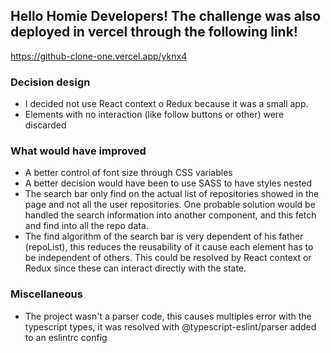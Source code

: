 ## Hello Homie Developers! The challenge was also deployed in vercel through the following link!

https://github-clone-one.vercel.app/yknx4

### Decision design
* I decided not use React context o Redux because it was a small app.
* Elements with no interaction (like follow buttons or other) were discarded

### What would have improved
* A better control of font size through CSS variables
* A better decision would have been to use SASS to have styles nested
* The search bar only find on the actual list of repositories showed in the page and not all the user repositories. One probable solution would be handled the search information into another component, and this fetch and find into all the repo data.
* The find algorithm of the search bar is very dependent of his father (repoList), this reduces the reusability of it cause each element has to be independent of others. This could be resolved by React context or Redux since these can interact directly with the state.

### Miscellaneous
* The project wasn't a parser code, this causes multiples error with the typescript types, it was resolved with @typescript-eslint/parser added to an eslintrc config